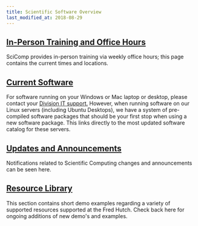 ```yaml
---
title: Scientific Software Overview
last_modified_at: 2018-08-29
---
```


## [In-Person Training and Office Hours](/computing/training_overview/)
SciComp provides in-person training via weekly office hours; this page contains the current times and locations.

## [Current Software](/computing/software_overview/)
For software running on your Windows or Mac laptop or desktop, please contact your [Division IT support.](https://centernet.fredhutch.org/cn/u/center-it/contact-us.html)  However, when running software on our Linux servers (including Ubuntu Desktops), we have a system of pre-compiled software packages that should be your first stop when using a new software package.  This links directly to the most updated software catalog for these servers.

## [Updates and Announcements](/scicompannounce/)
Notifications related to Scientific Computing changes and announcements can be seen here.  


## [Resource Library](/compdemos/)
This section contains short demo examples regarding a variety of supported resources supported at the Fred Hutch.  Check back here for ongoing additions of new demo's and examples.  
